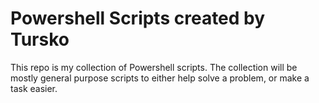 # Powershell Scripts created by Tursko
This repo is my collection of Powershell scripts. The collection will be mostly general purpose scripts to either help solve a problem, or make a task easier. 
